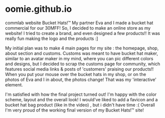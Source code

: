 # oomie.github.io
commlab website
Bucket Hats!™ 
My partner Eva and I made a bucket hat commercial for our 30MFF! So, I decided to make an online store as my website! I tried to create a brand, and even designed a few products!! It was really fun making the logo and the products :]

My initial plan was to make 4 main pages for my site : the homepage, shop, about section and customs. Customs was meant to have bucket hat maker, similar to an avatar maker in my mind, where you can pic different colors and designs, but I decided to scrap the customs page for community, which features social media links & posts of 'customers' praising our products!! When you put your mouse over the bucket hats in my shop, or on the photos of Eva and I in about, the photos change! That was my 'interactive' element.

I'm satisfied with how the final project turned out! I'm happy with the color scheme, layout and the overall look! I would've liked to add a favicon and a bucket hat bag product (like in the video) , but i didn't have time :( Overall I'm very proud of the working final version of my Bucket Hats!™ site! 

